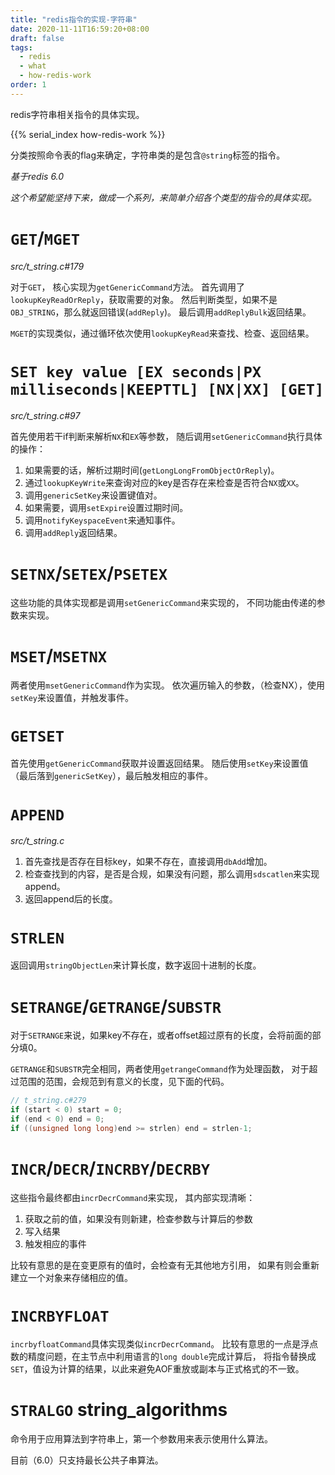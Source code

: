 ```yaml
---
title: "redis指令的实现-字符串"
date: 2020-11-11T16:59:20+08:00
draft: false
tags:
  - redis
  - what
  - how-redis-work
order: 1
---
```


redis字符串相关指令的具体实现。

<!--more-->

{{% serial_index how-redis-work %}}

分类按照命令表的flag来确定，字符串类的是包含`@string`标签的指令。

*基于redis 6.0*

*这个希望能坚持下来，做成一个系列，来简单介绍各个类型的指令的具体实现。*

# `GET`/`MGET`

*src/t_string.c#179*

对于`GET`，
核心实现为`getGenericCommand`方法。
首先调用了`lookupKeyReadOrReply`，获取需要的对象。
然后判断类型，如果不是`OBJ_STRING`，那么就返回错误(`addReply`)。
最后调用`addReplyBulk`返回结果。

`MGET`的实现类似，通过循环依次使用`lookupKeyRead`来查找、检查、返回结果。

# `SET key value [EX seconds|PX milliseconds|KEEPTTL] [NX|XX] [GET]`

*src/t_string.c#97*

首先使用若干if判断来解析`NX`和`EX`等参数，
随后调用`setGenericCommand`执行具体的操作：

1. 如果需要的话，解析过期时间(`getLongLongFromObjectOrReply`)。
1. 通过`lookupKeyWrite`来查询对应的key是否存在来检查是否符合`NX`或`XX`。
1. 调用`genericSetKey`来设置键值对。
1. 如果需要，调用`setExpire`设置过期时间。
1. 调用`notifyKeyspaceEvent`来通知事件。
1. 调用`addReply`返回结果。

# `SETNX`/`SETEX`/`PSETEX`

这些功能的具体实现都是调用`setGenericCommand`来实现的，
不同功能由传递的参数来实现。

# `MSET`/`MSETNX`

两者使用`msetGenericCommand`作为实现。
依次遍历输入的参数，（检查NX），使用`setKey`来设置值，并触发事件。

# `GETSET`

首先使用`getGenericCommand`获取并设置返回结果。
随后使用`setKey`来设置值（最后落到`genericSetKey`），最后触发相应的事件。

# `APPEND`

*src/t_string.c*

1. 首先查找是否存在目标key，如果不存在，直接调用`dbAdd`增加。
1. 检查查找到的内容，是否是合规，如果没有问题，那么调用`sdscatlen`来实现append。
1. 返回append后的长度。

# `STRLEN`

返回调用`stringObjectLen`来计算长度，数字返回十进制的长度。

# `SETRANGE`/`GETRANGE`/`SUBSTR`

对于`SETRANGE`来说，如果key不存在，或者offset超过原有的长度，会将前面的部分填0。 

`GETRANGE`和`SUBSTR`完全相同，两者使用`getrangeCommand`作为处理函数，
对于超过范围的范围，会规范到有意义的长度，见下面的代码。

```c
// t_string.c#279
if (start < 0) start = 0;
if (end < 0) end = 0;
if ((unsigned long long)end >= strlen) end = strlen-1;
```

# `INCR`/`DECR`/`INCRBY`/`DECRBY`

这些指令最终都由`incrDecrCommand`来实现，
其内部实现清晰：
1. 获取之前的值，如果没有则新建，检查参数与计算后的参数
1. 写入结果
1. 触发相应的事件

比较有意思的是在变更原有的值时，会检查有无其他地方引用，
如果有则会重新建立一个对象来存储相应的值。

# `INCRBYFLOAT`

`incrbyfloatCommand`具体实现类似`incrDecrCommand`。
比较有意思的一点是浮点数的精度问题，在主节点中利用语言的`long double`完成计算后，
将指令替换成`SET`，值设为计算的结果，以此来避免AOF重放或副本与正式格式的不一致。

# `STRALGO` string_algorithms

命令用于应用算法到字符串上，第一个参数用来表示使用什么算法。

目前（6.0）只支持最长公共子串算法。
